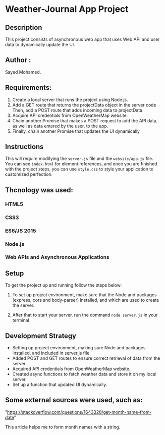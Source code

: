# Weather-Journal App Project

## Description
This project consists of asynchronous web app that uses Web API and user data to dynamically update the UI.

## Author : 
Sayed Mohamed.
 
 ## Requirements:
 1. Create a local server that runs the project using Node.js.
 2. Add a GET route that returns the projectData object in the server code Then, add a POST route that adds incoming data to projectData.
 3. Acquire API credentials from OpenWeatherMap website.
 4. Chain another Promise that makes a POST request to add the API data, as well as data entered by the user, to the app.
 5. Finally, chain another Promise that updates the UI dynamically

## Instructions
This will require modifying the `server.js` file and the `website/app.js` file. You can see `index.html` for element references, and once you are finished with the project steps, you can use `style.css` to style your application to customized perfection.

## Thcnology was used:

### HTML5
### CSS3
### ES6/JS 2015
### Node.js
### Web APIs and Asynchronous Applications

## Setup
To get the project up and running follow the steps below:

1. To set up project environment, make sure that the Node and packages (express, cors and body-parser) installed, and which are used to create the server.

2. After that to start your server, run the command `node server.js` in your terminal

## Development Strategy

* Setting up project environment, making sure Node and packages installed, and included in server.js file.
* Added POST and GET routes to ensure correct retrieval of data from the server.
* Acquired API credentials from OpenWeatherMap website.
* Created async functions to fetch weather data and store it on my local server. 
* Set up a function that updated UI dynamically.

## Some external sources were used, such as:

"https://stackoverflow.com/questions/1643320/get-month-name-from-date"

This article helps me to form month names with a string.